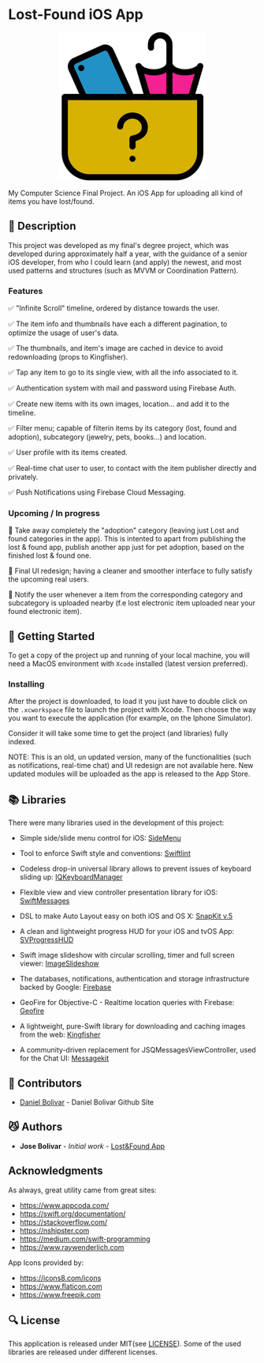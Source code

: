 # Lost-Found iOS App


<p align="center">
  <img width="300" height="300" src="resources/logo.jpg">
</p>


My Computer Science Final Project. An iOS App for uploading all kind of items you have lost/found. 


## :memo: Description 

This project was developed as my final's degree project, which was developed during approximately half a year, with the guidance of a senior iOS developer, from who I could learn (and apply) the newest, and most used patterns and structures (such as MVVM or Coordination Pattern).


### Features

:white_check_mark: "Infinite Scroll" timeline, ordered by distance towards the user.

:white_check_mark: The item info and thumbnails have each a different pagination, to optimize the usage of user's data.

:white_check_mark: The thumbnails, and item's image are cached in device to avoid redownloading (props to Kingfisher).

:white_check_mark: Tap any item to go to its single view, with all the info associated to it.

:white_check_mark: Authentication system with mail and password using Firebase Auth.

:white_check_mark: Create new items with its own images, location... and add it to the timeline.

:white_check_mark: Filter menu; capable of filterin items by its category (lost, found and adoption), subcategory (jewelry, pets, books...) and location.

:white_check_mark: User profile with its items created.

:white_check_mark: Real-time chat user to user, to contact with the item publisher directly and privately.

:white_check_mark: Push Notifications using Firebase Cloud Messaging.




### Upcoming / In progress



:black_square_button: Take away completely the "adoption" category (leaving just Lost and found categories in the app). This is intented to apart from publishing the lost & found app, publish another app just for pet adoption, based on the finished lost & found one.

:black_square_button: Final UI redesign; having a cleaner and smoother interface to fully satisfy the upcoming real users.

:black_square_button: Notify the user whenever a item from the corresponding category and subcategory is uploaded nearby (f.e lost electronic item uploaded near your found electronic item).




## :movie_camera: Getting Started 

To get a copy of the project up and running of your local machine, you will need a MacOS environment with  ```Xcode``` installed (latest version preferred).


### Installing

After the project is downloaded, to load it you just have to double click on the ```.xcworkspace``` file to launch the project with Xcode. Then choose the way you want to execute the application (for example, on the Iphone Simulator).

Consider it will take some time to get the project (and libraries) fully indexed.

NOTE: This is an old, un updated version, many of the functionalities (such as notifications, real-time chat) and UI redesign are not available here. New updated modules will be uploaded as the app is released to the App Store.

## :books: Libraries 

There were many libraries used in the development of this project:

- Simple side/slide menu control for iOS: [SideMenu](https://github.com/jonkykong/SideMenu)
- Tool to enforce Swift style and conventions: [Swiftlint](https://github.com/realm/SwiftLint)
- Codeless drop-in universal library allows to prevent issues of keyboard sliding up: [IQKeyboardManager](https://github.com/hackiftekhar/IQKeyboardManager)
- Flexible view and view controller presentation library for iOS: [SwiftMessages](https://github.com/SwiftKickMobile/SwiftMessages)
- DSL to make Auto Layout easy on both iOS and OS X: [SnapKit v.5](https://github.com/SnapKit/SnapKit)
- A clean and lightweight progress HUD for your iOS and tvOS App: [SVProgressHUD](https://github.com/SVProgressHUD/SVProgressHUD)
- Swift image slideshow with circular scrolling, timer and full screen viewer: [ImageSlideshow](https://github.com/zvonicek/ImageSlideshow)

- The databases, notifications, authentication and storage infrastructure backed by Google: [Firebase](https://firebase.google.com)
- GeoFire for Objective-C - Realtime location queries with Firebase: [Geofire](https://github.com/firebase/geofire-objc)
- A lightweight, pure-Swift library for downloading and caching images from the web: [Kingfisher](https://github.com/onevcat/Kingfisher)
- A community-driven replacement for JSQMessagesViewController, used for the Chat UI: [Messagekit](https://github.com/MessageKit/MessageKit)

## :busts_in_silhouette: Contributors 

* [Daniel Bolivar](https://github.com/potajedehabichuelas) - Daniel Bolivar Github Site


## :smirk_cat: Authors 
* **Jose Bolivar** - *Initial work* - [Lost&Found App](https://github.com/Brolivar/Lost-Found-Public)

## Acknowledgments
As always, great utility came from great sites:

* https://www.appcoda.com/
* https://swift.org/documentation/
* https://stackoverflow.com/
* https://nshipster.com
* https://medium.com/swift-programming
* https://www.raywenderlich.com


App Icons provided by:

* https://icons8.com/icons
* https://www.flaticon.com
* https://www.freepik.com

## :mag: License 

This application is released under MIT(see [LICENSE](https://github.com/Brolivar/Lost-Found-Public/blob/master/LICENSE)). Some of the used libraries are released under different licenses.


